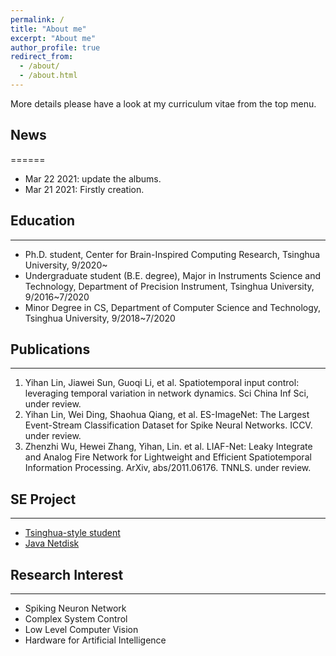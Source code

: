 ```yaml
---
permalink: /
title: "About me"
excerpt: "About me"
author_profile: true
redirect_from: 
  - /about/
  - /about.html
---
```


More details please have a look at my curriculum vitae from the top menu.

## News
======
- Mar 22 2021: update the albums.
- Mar 21 2021: Firstly creation.


## Education
------

- Ph.D. student, Center for Brain-Inspired Computing Research, Tsinghua University, 9/2020~
- Undergraduate student (B.E. degree), Major in Instruments Science and Technology, Department of Precision Instrument, Tsinghua University, 9/2016~7/2020
- Minor Degree in CS, Department of Computer Science and Technology, Tsinghua University, 9/2018~7/2020


## Publications
------
1. Yihan Lin, Jiawei Sun, Guoqi Li, et al. Spatiotemporal input control: leveraging temporal variation in network dynamics. Sci China Inf Sci, under review.
2. Yihan Lin, Wei Ding, Shaohua Qiang, et al. ES-ImageNet: The Largest Event-Stream Classification Dataset for Spike Neural Networks. ICCV. under review.
3. Zhenzhi Wu, Hewei Zhang, Yihan, Lin. et al. LIAF-Net: Leaky Integrate and Analog Fire Network for Lightweight and Efficient Spatiotemporal Information Processing. ArXiv, abs/2011.06176. TNNLS. under review.

##  SE Project
------
- [Tsinghua-style student](https://github.com/lyh983012/TS-game/releases/tag/1.0.0)
- [Java Netdisk](https://github.com/lyh983012/Java-Netdisk)

## Research Interest
------
-	Spiking Neuron Network
-	Complex System Control	
-	Low Level Computer Vision
-	Hardware for Artificial Intelligence

